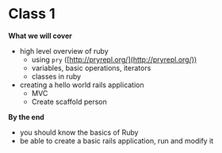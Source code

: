 # Class 1

__What we will cover__
- high level overview of ruby
  - using `pry` ([http://pryrepl.org/](http://pryrepl.org/))
  - variables, basic operations, iterators
  - classes in ruby
- creating a hello world rails application
  - MVC
  - Create scaffold person

__By the end__
- you should know the basics of Ruby
- be able to create a basic rails application, run and modify it
